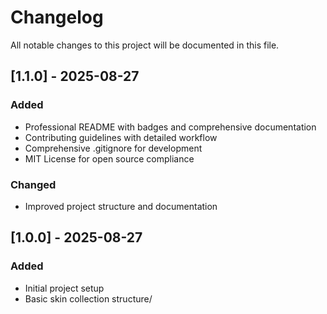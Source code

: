 # Changelog

All notable changes to this project will be documented in this file.

## [1.1.0] - 2025-08-27

### Added
- Professional README with badges and comprehensive documentation
- Contributing guidelines with detailed workflow
- Comprehensive .gitignore for development
- MIT License for open source compliance

### Changed
- Improved project structure and documentation

## [1.0.0] - 2025-08-27

### Added
- Initial project setup
- Basic skin collection structure/
